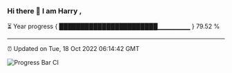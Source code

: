 ### Hi there 👋 I am Harry , 

⏳ Year progress { ███████████████████████▁▁▁▁▁▁▁ } 79.52 %

---

⏰ Updated on Tue, 18 Oct 2022 06:14:42 GMT

![Progress Bar CI](https://github.com/duykhang68/duykhang68/workflows/Progress%20Bar%20CI/badge.svg)
